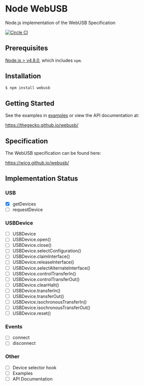 # Node WebUSB
Node.js implementation of the WebUSB Specification

[![Circle CI](https://circleci.com/gh/thegecko/webusb.svg?style=shield)](https://circleci.com/gh/thegecko/webusb/)

## Prerequisites

[Node.js > v4.8.0](https://nodejs.org), which includes `npm`.

## Installation

```bash
$ npm install webusb
```

## Getting Started

See the examples in [examples](https://github.com/thegecko/webusb/tree/master/examples/) or view the API documentation at:

https://thegecko.github.io/webusb/

## Specification

The WebUSB specification can be found here:

https://wicg.github.io/webusb/

## Implementation Status

### USB

- [x] getDevices
- [ ] requestDevice

### USBDevice

- [ ] USBDevice
- [ ] USBDevice.open()
- [ ] USBDevice.close()
- [ ] USBDevice.selectConfiguration()
- [ ] USBDevice.claimInterface()
- [ ] USBDevice.releaseInterface()
- [ ] USBDevice.selectAlternateInterface()
- [ ] USBDevice.controlTransferIn()
- [ ] USBDevice.controlTransferOut()
- [ ] USBDevice.clearHalt()
- [ ] USBDevice.transferIn()
- [ ] USBDevice.transferOut()
- [ ] USBDevice.isochronousTransferIn()
- [ ] USBDevice.isochronousTransferOut()
- [ ] USBDevice.reset()

### Events

- [ ] connect
- [ ] disconnect

### Other

- [ ] Device selector hook
- [ ] Examples
- [ ] API Documentation

